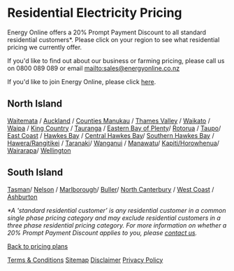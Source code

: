 # Residential Electricity Pricing
Energy Online offers a 20% Prompt Payment Discount to all standard residential customers*. Please click on your region to see what residential pricing we currently offer.

If you'd like to find out about our business or farming pricing, please call us on 0800 089 089 or email <mailto:sales@energyonline.co.nz>

If you'd like to join Energy Online, please click [here](https://join-us.energyonline.co.nz/web/eol/join).

## North Island
 


[Waitemata](http://www.energyonline.co.nz/residential/pricing_plans/residential_electricity_pricing_plans/waitemata_pricing) / [Auckland](http://www.energyonline.co.nz/residential/pricing_plans/residential_electricity_pricing_plans/auckland_pricing) / [Counties Manukau](http://www.energyonline.co.nz/residential/pricing_plans/residential_electricity_pricing_plans/counties_pricing) / [Thames Valley](http://www.energyonline.co.nz/residential/pricing_plans/residential_electricity_pricing_plans/thames_valley_pricing_plans) / [Waikato](http://www.energyonline.co.nz/residential/pricing_plans/residential_electricity_pricing_plans/waikato_pricing_plans) / [Waipa](http://www.energyonline.co.nz/residential/pricing_plans/residential_electricity_pricing_plans/waipa_pricing_plans) / [King Country](http://www.energyonline.co.nz/residential/pricing_plans/residential_electricity_pricing_plans/king_country_pricing_plans) / [Tauranga](http://www.energyonline.co.nz/residential/pricing_plans/residential_electricity_pricing_plans/tauranga_pricing_plans) / [Eastern Bay of Plenty](http://www.energyonline.co.nz/residential/pricing_plans/residential_electricity_pricing_plans/eastern_bay_of_plenty_pricing_plans_)/ [Rotorua](http://www.energyonline.co.nz/residential/pricing_plans/residential_electricity_pricing_plans/rotorua_pricing_plans_) / [Taupo](http://www.energyonline.co.nz/residential/pricing_plans/residential_electricity_pricing_plans/taupo_pricing_plans)/ [East Coast](http://www.energyonline.co.nz/residential/pricing_plans/residential_electricity_pricing_plans/east_coast_pricing_plans) / [Hawkes Bay](http://www.energyonline.co.nz/residential/pricing_plans/residential_electricity_pricing_plans/hawkes_bay_pricing_plans_) / [Central Hawkes Bay](http://www.energyonline.co.nz/residential/pricing_plans/residential_electricity_pricing_plans/central_hawkes_bay_residential_pricing_plans)/ [Southern Hawkes Bay](http://www.energyonline.co.nz/residential/pricing_plans/residential_electricity_pricing_plans/southern_hawkes_bay_pricing_plans) / [Hawera/Rangitikei](http://www.energyonline.co.nz/residential/pricing_plans/residential_electricity_pricing_plans/hawera_rangitikei_pricing_plans_) / [Taranaki](http://www.energyonline.co.nz/residential/pricing_plans/residential_electricity_pricing_plans/taranaki_pricing_plans_)/ [Wanganui](http://www.energyonline.co.nz/residential/pricing_plans/residential_electricity_pricing_plans/wanganui_pricing_plans_wanganui_reside) / [Manawatu](http://www.energyonline.co.nz/residential/pricing_plans/residential_electricity_pricing_plans/manawatu_pricing_plans_)/ [Kapiti/Horowhenua](http://www.energyonline.co.nz/residential/pricing_plans/residential_electricity_pricing_plans/kapiti_horowhenua_pricing_plans_)/ [Wairarapa](http://www.energyonline.co.nz/residential/pricing_plans/residential_electricity_pricing_plans/wairarapa_tararua_pricing_plans)/ [Wellington](http://www.energyonline.co.nz/residential/pricing_plans/residential_electricity_pricing_plans/wellington_pricing_plans_)

## South Island


[Tasman](http://www.energyonline.co.nz/residential/pricing_plans/residential_electricity_pricing_plans/tasman_pricing_plans)/ [Nelson](http://www.energyonline.co.nz/residential/pricing_plans/residential_electricity_pricing_plans/nelson_pricing_plans) / [Marlborough](http://www.energyonline.co.nz/residential/pricing_plans/residential_electricity_pricing_plans/marlborough_pricing_plans)/ [Buller](http://www.energyonline.co.nz/residential/pricing_plans/residential_electricity_pricing_plans/buller_pricing_plans)/ [North Canterbury](http://www.energyonline.co.nz/residential/pricing_plans/residential_electricity_pricing_plans/mainpower_pricing_plans) / [West Coast](http://www.energyonline.co.nz/residential/pricing_plans/residential_electricity_pricing_plans/westcoast_pricing_plans) / [Ashburton](http://www.energyonline.co.nz/residential/pricing_plans/residential_electricity_pricing_plans/ashburton_pricing_plans)

 

_*A 'standard residential customer’ is any residential customer in a common single phase pricing category and may exclude residential customers in a three phase residential pricing category. For more information on whether a 20% Prompt Payment Discount applies to you, please [contact us](http://www.energyonline.co.nz/home/contact_us)._

 

[Back to pricing plans](http://www.energyonline.co.nz/residential/pricing_plans)


[Terms & Conditions](http://www.energyonline.co.nz/terms)
[Sitemap](http://www.energyonline.co.nz/home/site_map)
[Disclaimer](http://www.energyonline.co.nz/home/site_map/disclaimer) 
[Privacy Policy](http://www.energyonline.co.nz/home/site_map/privacy_policy)
